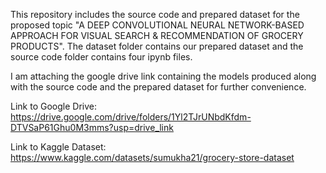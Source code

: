 This repository includes the source code and prepared dataset for the proposed topic "A DEEP CONVOLUTIONAL NEURAL NETWORK-BASED APPROACH FOR VISUAL SEARCH & RECOMMENDATION OF GROCERY PRODUCTS". The dataset folder contains our prepared dataset and the source code folder contains four ipynb files.

I am attaching the google drive link containing the models produced along with the source code and the prepared dataset for further convenience.

Link to Google Drive: 
https://drive.google.com/drive/folders/1Yl2TJrUNbdKfdm-DTVSaP61Ghu0M3mms?usp=drive_link

Link to Kaggle Dataset: 
https://www.kaggle.com/datasets/sumukha21/grocery-store-dataset
